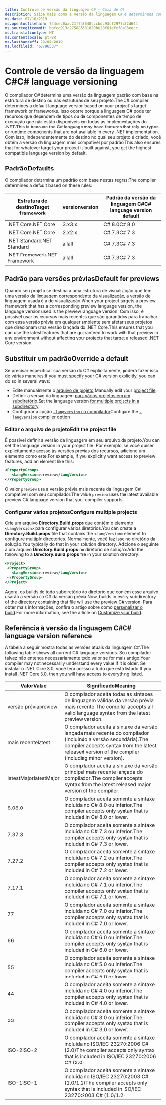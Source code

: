 ```yaml
---
title: Controle de versão da linguagem C# – Guia de C#
description: Saiba mais como a versão da linguagem C# é determinada com base em seu projeto e os diferentes valores para os quais você pode ajustá-la manualmente.
ms.date: 07/10/2019
ms.openlocfilehash: 744cec0aac21f743648cccbdc93cf2977c32d644
ms.sourcegitcommit: bbfcc913c275885381820be28f61efcf8e83eecc
ms.translationtype: HT
ms.contentlocale: pt-BR
ms.lasthandoff: 08/05/2019
ms.locfileid: "68796537"
---
```

# <a name="c-language-versioning"></a><span data-ttu-id="41d98-103">Controle de versão da linguagem C#</span><span class="sxs-lookup"><span data-stu-id="41d98-103">C# language versioning</span></span>

<span data-ttu-id="41d98-104">O compilador C# determina uma versão da linguagem padrão com base na estrutura de destino ou nas estruturas de seu projeto.</span><span class="sxs-lookup"><span data-stu-id="41d98-104">The C# compiler determines a default language version based on your project's target framework or frameworks.</span></span> <span data-ttu-id="41d98-105">Isso ocorre porque a linguagem C# pode ter recursos que dependem de tipos ou de componentes de tempo de execução que não estão disponíveis em todas as implementações do .NET.</span><span class="sxs-lookup"><span data-stu-id="41d98-105">This is because the C# language may have features that rely on types or runtime components that are not available in every .NET implementation.</span></span> <span data-ttu-id="41d98-106">Com isso, independentemente do destino no qual seu projeto é criado, você obtém a versão da linguagem mais compatível por padrão.</span><span class="sxs-lookup"><span data-stu-id="41d98-106">This also ensures that for whatever target your project is built against, you get the highest compatible language version by default.</span></span>

## <a name="defaults"></a><span data-ttu-id="41d98-107">Padrão</span><span class="sxs-lookup"><span data-stu-id="41d98-107">Defaults</span></span>

<span data-ttu-id="41d98-108">O compilador determina um padrão com base nestas regras:</span><span class="sxs-lookup"><span data-stu-id="41d98-108">The compiler determines a default based on these rules:</span></span>

|<span data-ttu-id="41d98-109">Estrutura de destino</span><span class="sxs-lookup"><span data-stu-id="41d98-109">Target framework</span></span>|<span data-ttu-id="41d98-110">version</span><span class="sxs-lookup"><span data-stu-id="41d98-110">version</span></span>|<span data-ttu-id="41d98-111">Padrão da versão da linguagem C#</span><span class="sxs-lookup"><span data-stu-id="41d98-111">C# language version default</span></span>|
|----------------|-------|---------------------------|
|<span data-ttu-id="41d98-112">.NET Core</span><span class="sxs-lookup"><span data-stu-id="41d98-112">.NET Core</span></span>|<span data-ttu-id="41d98-113">3.x</span><span class="sxs-lookup"><span data-stu-id="41d98-113">3.x</span></span>|<span data-ttu-id="41d98-114">C# 8.0</span><span class="sxs-lookup"><span data-stu-id="41d98-114">C# 8.0</span></span>|
|<span data-ttu-id="41d98-115">.NET Core</span><span class="sxs-lookup"><span data-stu-id="41d98-115">.NET Core</span></span>|<span data-ttu-id="41d98-116">2.x</span><span class="sxs-lookup"><span data-stu-id="41d98-116">2.x</span></span>|<span data-ttu-id="41d98-117">C# 7.3</span><span class="sxs-lookup"><span data-stu-id="41d98-117">C# 7.3</span></span>|
|<span data-ttu-id="41d98-118">.NET Standard</span><span class="sxs-lookup"><span data-stu-id="41d98-118">.NET Standard</span></span>|<span data-ttu-id="41d98-119">all</span><span class="sxs-lookup"><span data-stu-id="41d98-119">all</span></span>|<span data-ttu-id="41d98-120">C# 7.3</span><span class="sxs-lookup"><span data-stu-id="41d98-120">C# 7.3</span></span>|
|<span data-ttu-id="41d98-121">.NET Framework</span><span class="sxs-lookup"><span data-stu-id="41d98-121">.NET Framework</span></span>|<span data-ttu-id="41d98-122">all</span><span class="sxs-lookup"><span data-stu-id="41d98-122">all</span></span>|<span data-ttu-id="41d98-123">C# 7.3</span><span class="sxs-lookup"><span data-stu-id="41d98-123">C# 7.3</span></span>|

## <a name="default-for-previews"></a><span data-ttu-id="41d98-124">Padrão para versões prévias</span><span class="sxs-lookup"><span data-stu-id="41d98-124">Default for previews</span></span>

<span data-ttu-id="41d98-125">Quando seu projeto se destina a uma estrutura de visualização que tem uma versão da linguagem correspondente da visualização, a versão de linguagem usada é a de visualização.</span><span class="sxs-lookup"><span data-stu-id="41d98-125">When your project targets a preview framework that has a corresponding preview language version, the language version used is the preview language version.</span></span> <span data-ttu-id="41d98-126">Com isso, é possível usar os recursos mais recentes que são garantidos para trabalhar com essa versão prévia em qualquer ambiente sem afetar seus projetos que direcionam uma versão lançada do .NET Core.</span><span class="sxs-lookup"><span data-stu-id="41d98-126">This ensures that you can use the latest features that are guaranteed to work with that preview in any environment without affecting your projects that target a released .NET Core version.</span></span>

## <a name="override-a-default"></a><span data-ttu-id="41d98-127">Substituir um padrão</span><span class="sxs-lookup"><span data-stu-id="41d98-127">Override a default</span></span>

<span data-ttu-id="41d98-128">Se precisar especificar sua versão do C# explicitamente, poderá fazer isso de várias maneiras:</span><span class="sxs-lookup"><span data-stu-id="41d98-128">If you must specify your C# version explicitly, you can do so in several ways:</span></span>

- <span data-ttu-id="41d98-129">Edite manualmente o [arquivo de projeto](#edit-the-project-file).</span><span class="sxs-lookup"><span data-stu-id="41d98-129">Manually edit your [project file](#edit-the-project-file).</span></span>
- <span data-ttu-id="41d98-130">Definir a versão da linguagem [para vários projetos em um subdiretório](#configure-multiple-projects).</span><span class="sxs-lookup"><span data-stu-id="41d98-130">Set the language version [for multiple projects in a subdirectory](#configure-multiple-projects).</span></span>
- <span data-ttu-id="41d98-131">Configurar a opção [`-langversion` do compilador](compiler-options/langversion-compiler-option.md)</span><span class="sxs-lookup"><span data-stu-id="41d98-131">Configure the [`-langversion` compiler option](compiler-options/langversion-compiler-option.md)</span></span>

### <a name="edit-the-project-file"></a><span data-ttu-id="41d98-132">Editar o arquivo de projeto</span><span class="sxs-lookup"><span data-stu-id="41d98-132">Edit the project file</span></span>

<span data-ttu-id="41d98-133">É possível definir a versão da linguagem em seu arquivo de projeto.</span><span class="sxs-lookup"><span data-stu-id="41d98-133">You can set the language version in your project file.</span></span> <span data-ttu-id="41d98-134">Por exemplo, se você quiser explicitamente acesso às versões prévias dos recursos, adicione um elemento como este:</span><span class="sxs-lookup"><span data-stu-id="41d98-134">For example, if you explicitly want access to preview features, add an element like this:</span></span>

```xml
<PropertyGroup>
   <LangVersion>preview</LangVersion>
</PropertyGroup>
```

<span data-ttu-id="41d98-135">O valor `preview` usa a versão prévia mais recente da linguagem C# compatível com seu compilador.</span><span class="sxs-lookup"><span data-stu-id="41d98-135">The value `preview` uses the latest available preview C# language version that your compiler supports.</span></span>

### <a name="configure-multiple-projects"></a><span data-ttu-id="41d98-136">Configurar vários projetos</span><span class="sxs-lookup"><span data-stu-id="41d98-136">Configure multiple projects</span></span>

<span data-ttu-id="41d98-137">Crie um arquivo **Directory.Build.props** que contém o elemento `<LangVersion>` para configurar vários diretórios.</span><span class="sxs-lookup"><span data-stu-id="41d98-137">You can create a **Directory.Build.props** file that contains the `<LangVersion>` element to configure multiple directories.</span></span> <span data-ttu-id="41d98-138">Normalmente, você faz isso no diretório da solução.</span><span class="sxs-lookup"><span data-stu-id="41d98-138">You typically do that in your solution directory.</span></span> <span data-ttu-id="41d98-139">Adicione o seguinte a um arquivo **Directory.Build.props** no diretório de solução:</span><span class="sxs-lookup"><span data-stu-id="41d98-139">Add the following to a **Directory.Build.props** file in your solution directory:</span></span>

```xml
<Project>
 <PropertyGroup>
   <LangVersion>preview</LangVersion>
 </PropertyGroup>
</Project>
```

<span data-ttu-id="41d98-140">Agora, os builds de todo subdiretório do diretório que contém esse arquivo usarão a versão do C# da versão prévia.</span><span class="sxs-lookup"><span data-stu-id="41d98-140">Now, builds in every subdirectory of the directory containing that file will use the preview C# version.</span></span> <span data-ttu-id="41d98-141">Para obter mais informações, confira o artigo sobre como [personalizar o build](/visualstudio/msbuild/customize-your-build).</span><span class="sxs-lookup"><span data-stu-id="41d98-141">For more information, see the article on [Customize your build](/visualstudio/msbuild/customize-your-build).</span></span>

## <a name="c-language-version-reference"></a><span data-ttu-id="41d98-142">Referência à versão da linguagem C#</span><span class="sxs-lookup"><span data-stu-id="41d98-142">C# language version reference</span></span>

<span data-ttu-id="41d98-143">A tabela a seguir mostra todas as versões atuais da linguagem C#.</span><span class="sxs-lookup"><span data-stu-id="41d98-143">The following table shows all current C# language versions.</span></span> <span data-ttu-id="41d98-144">Seu compilador talvez não entenda necessariamente todo valor se for mais antigo.</span><span class="sxs-lookup"><span data-stu-id="41d98-144">Your compiler may not necessarily understand every value if it is older.</span></span> <span data-ttu-id="41d98-145">Se instalar o .NET Core 3.0, você terá acesso a tudo que está listado.</span><span class="sxs-lookup"><span data-stu-id="41d98-145">If you install .NET Core 3.0, then you will have access to everything listed.</span></span>

|<span data-ttu-id="41d98-146">Valor</span><span class="sxs-lookup"><span data-stu-id="41d98-146">Value</span></span>|<span data-ttu-id="41d98-147">Significado</span><span class="sxs-lookup"><span data-stu-id="41d98-147">Meaning</span></span>|
|------------|-------------|
|<span data-ttu-id="41d98-148">versão prévia</span><span class="sxs-lookup"><span data-stu-id="41d98-148">preview</span></span>|<span data-ttu-id="41d98-149">O compilador aceita todas as sintaxes de linguagem válidas da versão prévia mais recente.</span><span class="sxs-lookup"><span data-stu-id="41d98-149">The compiler accepts all valid language syntax from the latest preview version.</span></span>|
|<span data-ttu-id="41d98-150">mais recente</span><span class="sxs-lookup"><span data-stu-id="41d98-150">latest</span></span>|<span data-ttu-id="41d98-151">O compilador aceita a sintaxe da versão lançada mais recente do compilador (incluindo a versão secundária).</span><span class="sxs-lookup"><span data-stu-id="41d98-151">The compiler accepts syntax from the latest released version of the compiler (including minor version).</span></span>|
|<span data-ttu-id="41d98-152">latestMajor</span><span class="sxs-lookup"><span data-stu-id="41d98-152">latestMajor</span></span>|<span data-ttu-id="41d98-153">O compilador aceita a sintaxe da versão principal mais recente lançada do compilador.</span><span class="sxs-lookup"><span data-stu-id="41d98-153">The compiler accepts syntax from the latest released major version of the compiler.</span></span>|
|<span data-ttu-id="41d98-154">8.0</span><span class="sxs-lookup"><span data-stu-id="41d98-154">8.0</span></span>|<span data-ttu-id="41d98-155">O compilador aceita somente a sintaxe incluída no C# 8.0 ou inferior.</span><span class="sxs-lookup"><span data-stu-id="41d98-155">The compiler accepts only syntax that is included in C# 8.0 or lower.</span></span>|
|<span data-ttu-id="41d98-156">7.3</span><span class="sxs-lookup"><span data-stu-id="41d98-156">7.3</span></span>|<span data-ttu-id="41d98-157">O compilador aceita somente a sintaxe incluída no C# 7.3 ou inferior.</span><span class="sxs-lookup"><span data-stu-id="41d98-157">The compiler accepts only syntax that is included in C# 7.3 or lower.</span></span>|
|<span data-ttu-id="41d98-158">7.2</span><span class="sxs-lookup"><span data-stu-id="41d98-158">7.2</span></span>|<span data-ttu-id="41d98-159">O compilador aceita somente a sintaxe incluída no C# 7.2 ou inferior.</span><span class="sxs-lookup"><span data-stu-id="41d98-159">The compiler accepts only syntax that is included in C# 7.2 or lower.</span></span>|
|<span data-ttu-id="41d98-160">7.1</span><span class="sxs-lookup"><span data-stu-id="41d98-160">7.1</span></span>|<span data-ttu-id="41d98-161">O compilador aceita somente a sintaxe incluída no C# 7.1 ou inferior.</span><span class="sxs-lookup"><span data-stu-id="41d98-161">The compiler accepts only syntax that is included in C# 7.1 or lower.</span></span>|
|<span data-ttu-id="41d98-162">7</span><span class="sxs-lookup"><span data-stu-id="41d98-162">7</span></span>|<span data-ttu-id="41d98-163">O compilador aceita somente a sintaxe incluída no C# 7.0 ou inferior.</span><span class="sxs-lookup"><span data-stu-id="41d98-163">The compiler accepts only syntax that is included in C# 7.0 or lower.</span></span>|
|<span data-ttu-id="41d98-164">6</span><span class="sxs-lookup"><span data-stu-id="41d98-164">6</span></span>|<span data-ttu-id="41d98-165">O compilador aceita somente a sintaxe incluída no C# 6.0 ou inferior.</span><span class="sxs-lookup"><span data-stu-id="41d98-165">The compiler accepts only syntax that is included in C# 6.0 or lower.</span></span>|
|<span data-ttu-id="41d98-166">5</span><span class="sxs-lookup"><span data-stu-id="41d98-166">5</span></span>|<span data-ttu-id="41d98-167">O compilador aceita somente a sintaxe incluída no C# 5.0 ou inferior.</span><span class="sxs-lookup"><span data-stu-id="41d98-167">The compiler accepts only syntax that is included in C# 5.0 or lower.</span></span>|
|<span data-ttu-id="41d98-168">4</span><span class="sxs-lookup"><span data-stu-id="41d98-168">4</span></span>|<span data-ttu-id="41d98-169">O compilador aceita somente a sintaxe incluída no C# 4.0 ou inferior.</span><span class="sxs-lookup"><span data-stu-id="41d98-169">The compiler accepts only syntax that is included in C# 4.0 or lower.</span></span>|
|<span data-ttu-id="41d98-170">3</span><span class="sxs-lookup"><span data-stu-id="41d98-170">3</span></span>|<span data-ttu-id="41d98-171">O compilador aceita somente a sintaxe incluída no C# 3.0 ou inferior.</span><span class="sxs-lookup"><span data-stu-id="41d98-171">The compiler accepts only syntax that is included in C# 3.0 or lower.</span></span>|
|<span data-ttu-id="41d98-172">ISO-2</span><span class="sxs-lookup"><span data-stu-id="41d98-172">ISO-2</span></span>|<span data-ttu-id="41d98-173">O compilador aceita somente a sintaxe incluída no ISO/IEC 23270:2006 C# (2.0)</span><span class="sxs-lookup"><span data-stu-id="41d98-173">The compiler accepts only syntax that is included in ISO/IEC 23270:2006 C# (2.0)</span></span> |
|<span data-ttu-id="41d98-174">ISO-1</span><span class="sxs-lookup"><span data-stu-id="41d98-174">ISO-1</span></span>|<span data-ttu-id="41d98-175">O compilador aceita somente a sintaxe incluída no ISO/IEC 23270:2003 C# (1.0/1.2)</span><span class="sxs-lookup"><span data-stu-id="41d98-175">The compiler accepts only syntax that is included in ISO/IEC 23270:2003 C# (1.0/1.2)</span></span> |
